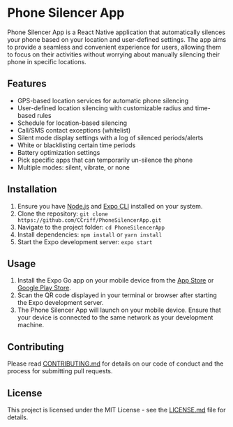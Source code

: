 # Phone Silencer App

Phone Silencer App is a React Native application that automatically silences your phone based on your location and
user-defined settings. The app aims to provide a seamless and convenient experience for users, allowing them to focus on
their activities without worrying about manually silencing their phone in specific locations.

## Features

- GPS-based location services for automatic phone silencing
- User-defined location silencing with customizable radius and time-based rules
- Schedule for location-based silencing
- Call/SMS contact exceptions (whitelist)
- Silent mode display settings with a log of silenced periods/alerts
- White or blacklisting certain time periods
- Battery optimization settings
- Pick specific apps that can temporarily un-silence the phone
- Multiple modes: silent, vibrate, or none

## Installation

1. Ensure you have [Node.js](https://nodejs.org/en/) and [Expo CLI](https://docs.expo.dev/get-started/installation/)
   installed on your system.
2. Clone the repository: `git clone https://github.com/CCriff/PhoneSilencerApp.git`
3. Navigate to the project folder: `cd PhoneSilencerApp`
4. Install dependencies: `npm install` or `yarn install`
5. Start the Expo development server: `expo start`

## Usage

1. Install the Expo Go app on your mobile device from
   the [App Store](https://apps.apple.com/app/apple-store/id982107779)
   or [Google Play Store](https://play.google.com/store/apps/details?id=host.exp.exponent&referrer=www).
2. Scan the QR code displayed in your terminal or browser after starting the Expo development server.
3. The Phone Silencer App will launch on your mobile device. Ensure that your device is connected to the same network as
   your development machine.

## Contributing

Please read [CONTRIBUTING.md](https://github.com/CCriff/PhoneSilencerApp/blob/main/CONTRIBUTING.md) for details on our
code of conduct and the process for submitting pull requests.

## License

This project is licensed under the MIT License - see the [LICENSE.md](LICENSE.md) file for details.
